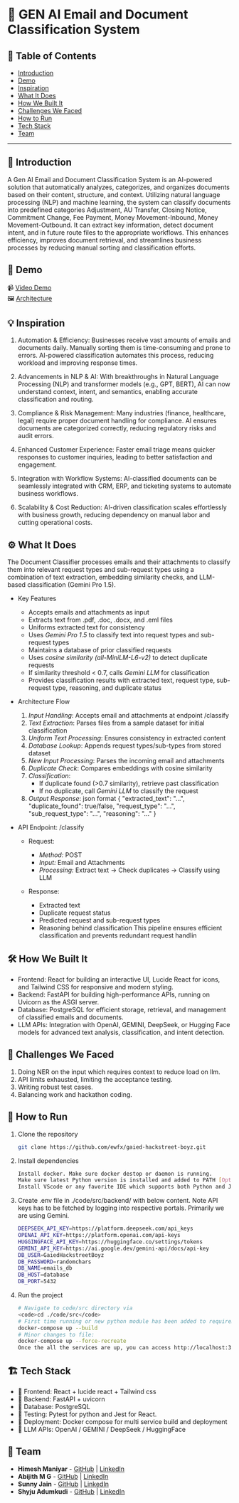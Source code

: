 # 🚀 GEN AI Email and Document Classification System

## 📌 Table of Contents
- [Introduction](https://github.com/ewfx/gaied-hackstreet-boyz/blob/main/README.md#-introduction)
- [Demo](https://github.com/ewfx/gaied-hackstreet-boyz/blob/main/README.md#-demo)
- [Inspiration](https://github.com/ewfx/gaied-hackstreet-boyz/blob/main/README.md#-inspiration)
- [What It Does](https://github.com/ewfx/gaied-hackstreet-boyz/blob/main/README.md#%EF%B8%8F-what-it-does)
- [How We Built It](https://github.com/ewfx/gaied-hackstreet-boyz/blob/main/README.md#%EF%B8%8F-how-we-built-it)
- [Challenges We Faced](https://github.com/ewfx/gaied-hackstreet-boyz/blob/main/README.md#-challenges-we-faced)
- [How to Run](https://github.com/ewfx/gaied-hackstreet-boyz/blob/main/README.md#-how-to-run)
- [Tech Stack](https://github.com/ewfx/gaied-hackstreet-boyz/blob/main/README.md#%EF%B8%8F-tech-stack)
- [Team](https://github.com/ewfx/gaied-hackstreet-boyz/blob/main/README.md#-team)

---

## 🎯 Introduction
A Gen AI Email and Document Classification System is an AI-powered solution that automatically analyzes, categorizes, and organizes documents based on their content, structure, and context. Utilizing natural language processing (NLP) and machine learning, the system can classify documents into predefined categories Adjustment, AU Transfer, Closing Notice, Commitment Change, Fee Payment, Money Movement-Inbound, Money Movement-Outbound. It can extract key information, detect document intent, and in future route files to the appropriate workflows. This enhances efficiency, improves document retrieval, and streamlines business processes by reducing manual sorting and classification efforts.


## 🎥 Demo
📹 [Video Demo](https://github.com/ewfx/gaied-hackstreet-boyz/blob/main/artifacts/demo/Gaied-hackstreet-boyz.mov)  
🖼️ [Architecture](https://github.com/ewfx/gaied-hackstreet-boyz/blob/main/artifacts/arch/Flowchart.pdf)


## 💡 Inspiration
1. Automation & Efficiency:
Businesses receive vast amounts of emails and documents daily. Manually sorting them is time-consuming and prone to errors. AI-powered classification automates this process, reducing workload and improving response times.

2. Advancements in NLP & AI:
With breakthroughs in Natural Language Processing (NLP) and transformer models (e.g., GPT, BERT), AI can now understand context, intent, and semantics, enabling accurate classification and routing.

3. Compliance & Risk Management:
Many industries (finance, healthcare, legal) require proper document handling for compliance. AI ensures documents are categorized correctly, reducing regulatory risks and audit errors.

4. Enhanced Customer Experience:
Faster email triage means quicker responses to customer inquiries, leading to better satisfaction and engagement.

5. Integration with Workflow Systems:
AI-classified documents can be seamlessly integrated with CRM, ERP, and ticketing systems to automate business workflows.

6. Scalability & Cost Reduction:
AI-driven classification scales effortlessly with business growth, reducing dependency on manual labor and cutting operational costs.


## ⚙️ What It Does
The Document Classifier processes emails and their attachments to classify them into relevant request types and sub-request types using a combination of text extraction, embedding similarity checks, and LLM-based classification (Gemini Pro 1.5). 

* Key Features
   - Accepts emails and attachments as input
   - Extracts text from .pdf, .doc, .docx, and .eml files
   - Uniforms extracted text for consistency
   - Uses *Gemini Pro 1.5* to classify text into request types and sub-request types
   - Maintains a database of prior classified requests
   - Uses *cosine similarity (all-MiniLM-L6-v2)* to detect duplicate requests
   - If similarity threshold < 0.7, calls *Gemini LLM* for classification
   - Provides classification results with extracted text, request type, sub-request type, reasoning, and duplicate status

* Architecture Flow
   1. *Input Handling*: Accepts email and attachments at endpoint /classify
   2. *Text Extraction*: Parses files from a sample dataset for initial classification
   3. *Uniform Text Processing*: Ensures consistency in extracted content
   4. *Database Lookup*: Appends request types/sub-types from stored dataset
   5. *New Input Processing*: Parses the incoming email and attachments
   6. *Duplicate Check*: Compares embeddings with cosine similarity
   7. *Classification*:
      - If duplicate found (>0.7 similarity), retrieve past classification
      - If no duplicate, call *Gemini LLM* to classify the request
   8. *Output Response*: json format
      {
        "extracted_text": "...",
        "duplicate_found": true/false,
        "request_type": "...",
        "sub_request_type": "...",
        "reasoning": "..."
      }

* API Endpoint: /classify
   * Request:
      - *Method:* POST
      - *Input:* Email and Attachments
      - *Processing:* Extract text → Check duplicates → Classify using LLM

   * Response:
      - Extracted text
      - Duplicate request status
      - Predicted request and sub-request types
      - Reasoning behind classification
   This pipeline ensures efficient classification and prevents redundant request handlin


## 🛠️ How We Built It
* Frontend: React for building an interactive UI, Lucide React for icons, and Tailwind CSS for responsive and modern styling.
* Backend: FastAPI for building high-performance APIs, running on Uvicorn as the ASGI server.
* Database: PostgreSQL for efficient storage, retrieval, and management of classified emails and documents.
* LLM APIs: Integration with OpenAI, GEMINI, DeepSeek, or Hugging Face models for advanced text analysis, classification, and intent detection.


## 🚧 Challenges We Faced
1. Doing NER on the input which requires context to reduce load on llm.
2. API limits exhausted, limiting the acceptance testing.
3. Writing robust test cases.
4. Balancing work and hackathon coding.


## 🏃 How to Run
1. Clone the repository  
   ```sh
   git clone https://github.com/ewfx/gaied-hackstreet-boyz.git
   ```
2. Install dependencies  
   ```sh
   Install docker. Make sure docker destop or daemon is running.
   Make sure latest Python version is installed and added to PATH [Optopnal] 
   Install VScode or any favorite IDE which supports both Python and Javascript libraries. 
   ```
3. Create .env file in ./code/src/backend/ with below content. Note API keys has to be fetched by logging into respective portals. Primarily we are using Gemini.
   ```sh
   DEEPSEEK_API_KEY=https://platform.deepseek.com/api_keys
   OPENAI_API_KEY=https://platform.openai.com/api-keys
   HUGGINGFACE_API_KEY=https://huggingface.co/settings/tokens
   GEMINI_API_KEY=https://ai.google.dev/gemini-api/docs/api-key
   DB_USER=GaiedHackstreetBoyz
   DB_PASSWORD=randomchars
   DB_NAME=emails_db
   DB_HOST=database
   DB_PORT=5432
   ```
5. Run the project
   ```sh
   # Navigate to code/src directory via
   <code>cd ./code/src</code>
   # First time running or new python module has been added to requirements
   docker-compose up --build
   # Minor changes to file:
   docker-compose up --force-recreate
   Once the all the services are up, you can access http://localhost:3000/ from your favorite browser to view the landing page
   ```


## 🏗️ Tech Stack
- 🔹 Frontend: React + lucide react + Tailwind css
- 🔹 Backend: FastAPI + uvicorn
- 🔹 Database: PostgreSQL
- 🔹 Testing: Pytest for python and Jest for React.
- 🔹 Deployment: Docker compose for multi service build and deployment
- 🔹 LLM APIs: OpenAI / GEMINI / DeepSeek / HuggingFace 


## 👥 Team
- **Himesh Maniyar** - [GitHub](https://github.com/Himesh-29) | [LinkedIn](https://www.linkedin.com/in/himesh-maniyar/)
- **Abijith M G** - [GitHub](https://github.com/abijithmg) | [LinkedIn](https://www.linkedin.com/in/abijithmg/)
- **Sunny Jain** - [GitHub](https://github.com/sunny34) | [LinkedIn](https://www.linkedin.com/in/sunny-jain-54630636/)
- **Shyju Adumkudi** - [GitHub](https://github.com/) | [LinkedIn](https://www.linkedin.com/in/shyju-adumkudi-a75413a/)
